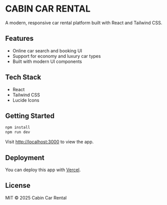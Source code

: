 # CABIN CAR RENTAL

A modern, responsive car rental platform built with React and Tailwind CSS.

## Features

- Online car search and booking UI
- Support for economy and luxury car types
- Built with modern UI components

## Tech Stack

- React
- Tailwind CSS
- Lucide Icons

## Getting Started

```bash
npm install
npm run dev
```

Visit [http://localhost:3000](http://localhost:3000) to view the app.

## Deployment

You can deploy this app with [Vercel](https://vercel.com).

## License

MIT © 2025 Cabin Car Rental